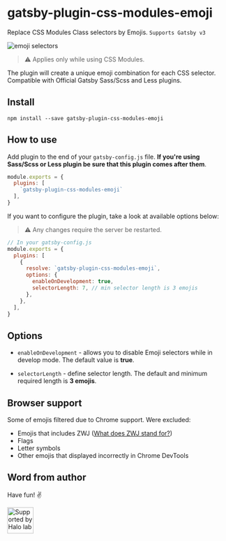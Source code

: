 # gatsby-plugin-css-modules-emoji 

Replace CSS Modules Class selectors by Emojis. `Supports Gatsby v3`

![emoji selectors](https://i.ibb.co/RPxfpP8/gatsby-plugin-emojis.png)

> ⚠️ Applies only while using CSS Modules.

The plugin will create a unique emoji combination for each CSS selector. Compatible with Official Gatsby Sass/Scss and Less plugins.

## Install

`npm install --save gatsby-plugin-css-modules-emoji`

## How to use

Add plugin to the end of your `gatsby-config.js` file. **If you're using Sass/Scss or Less plugin be sure that this plugin comes after them**.

```javascript
module.exports = {
  plugins: [
    `gatsby-plugin-css-modules-emoji`
  ],
}
```

If you want to configure the plugin, take a look at available options below:

> ⚠️ Any changes require the server be restarted.

```javascript
// In your gatsby-config.js
module.exports = {
  plugins: [
    {
      resolve: `gatsby-plugin-css-modules-emoji`,
      options: {
        enableOnDevelopment: true, 
        selectorLength: 7, // min selector length is 3 emojis
      },
    },
  ],
}
```

## Options

* `enableOnDevelopment` - allows you to disable Emoji selectors while in develop mode. The default value is **true**.

* `selectorLength` - define selector length. The default and minimum required length is **3 emojis**.

## Browser support 

Some of emojis filtered due to Chrome support. Were excluded:

- Emojis that includes ZWJ ([What does ZWJ stand for?](https://en.wikipedia.org/wiki/Zero-width_joiner))
- Flags 
- Letter symbols
- Other emojis that displayed incorrectly in Chrome DevTools

## Word from author

Have fun! ✌️

<a href="https://www.halo-lab.com/?utm_source=github">
  <img src="https://dgestran.sirv.com/Images/supported-by-halolab.png" alt="Supported by Halo lab" height="60">
</a>
